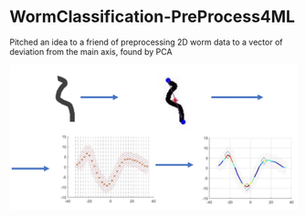 # WormClassification-PreProcess4ML
Pitched an idea to a friend of preprocessing 2D worm data to a vector of deviation from the main axis, found by PCA

![Alt text](/Example.jpg?raw=true "Example")
